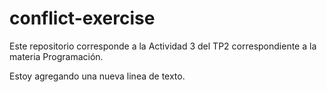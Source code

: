 # conflict-exercise
Este repositorio corresponde a la Actividad 3 del TP2 correspondiente a la materia Programación.

Estoy agregando una nueva linea de texto.